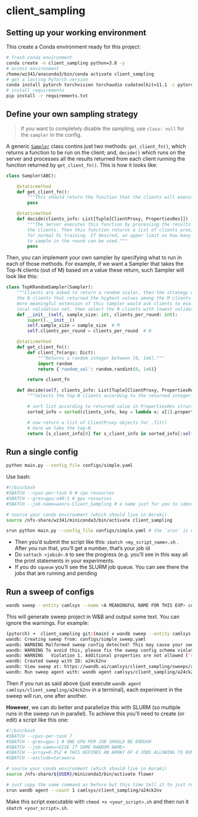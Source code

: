 # client_sampling

<!-- :warning: **Note this repo makes use of ClientProxy.get_properties() which is not yet available in a Flower release. For this to work you need to install the current main branch of the Flower repo** :warning: -->

## Setting up your working environment

This create a Conda environment ready for this project:
```bash
# fresh conda environment
conda create -n client_sampling python=3.8 -y
# access environment
/home/wz341/anaconda3/bin/conda activate client_sampling
# get a lasting PyTorch version
conda install pytorch torchvision torchaudio cudatoolkit=11.1 -c pytorch-lts -c nvidia -y
# install requirements
pip install -r requirements.txt
```

## Define your own sampling strategy

> If you want to completely disable the sampling, use `class: null` for the `sampler` in the config.

A generic [`Sampler`](src/sampling/sampler.py) class contins just two methods:  `get_client_fn()`, which returns a function to be run on the client; and, `decide()` which runs on the server and processes all the results returned from each client running the function returned by `get_client_fn()`. This is how it looks like:

```python
class Sampler(ABC):

    @staticmethod
    def get_client_fn():
        """This should return the function that the clients will execute and return to result server."""
        pass

    @staticmethod
    def decide(clients_info: List[Tuple[ClientProxy, PropertiesRes]]) -> List[ClientProxy]:
        """The Server executes this function by processing the results sent by
        the clients. Then this function returns a list of clients proxies to sample
        for normal FL training. If desired, an upper limit on how many clients
        to sample in the round can be used."""
        pass
```

Then, you can implement your own sampler by specifying what to run in each of those methods. For example, if we want a Sampler that takes the Top-N clients (out of M) based on a value these return, such Sampler will look like this:

```python
class TopKRandomSampler(Sampler):
    """Clients are asked to return a random scalar, then the strategy will select
    the N clients that returned the highest values among the M clients queried. A
    more meaningful extension of this sampler would ask clients to evaluate their
    local validation set, then select the N clients with lowest validation loss."""
    def __init__(self, sample_size: int, clients_per_round: int):
        super().__init__()
        self.sample_size = sample_size  # M
        self.clients_per_round = clients_per_round  # N

    @staticmethod
    def get_client_fn():
        def client_fn(args: Dict):
            """Returns a random integer between [0, 1e6]."""
            import random
            return {'random_val': random.randint(0, 1e6)}

        return client_fn

    def decide(self, clients_info: List[Tuple[ClientProxy, PropertiesRes]]) -> List[ClientProxy]:
        """Selects the Top-N clients according to the returned integer."""

        # sort list according to returned value in PropertiesRes structure
        sorted_info = sorted(clients_info, key = lambda x: x[1].properties['random_val'], reverse = True)

        # now return a list of ClientProxy objects for .fit()
        # here we take the top-N
        return [s_client_info[0] for s_client_info in sorted_info[:self.clients_per_round]]
```

## Run a single config

```bash
python main.py --config_file configs/simple.yaml
```
Use bash:
```bash
#!/bin/bash
#SBATCH --cpus-per-task 8 # cpu resources
#SBATCH --gres=gpu:a40:1 # gpu resources
#SBATCH --job-name=wanru-Client_Sampling # a name just for you to identify your job easily

# source your conda environment (which should live in Aoraki)
source /nfs-share/wz341/miniconda3/bin/activate client_sampling

srun python main.py --config_file configs/simple.yaml # the `srun` is not strictly needed but is nice to use since you'll be able to do `sattach <job_id>.0` to check the progress of your job.
```
* Then you’d submit the script like this: `sbatch <my_script_name>.sh` . After you run that, you’ll get a number, that’s your job id
* Do `sattach <jobid>.0`  to see the progress (e.g. you’ll see in this way all the print statements in your experiments.
* If you do `squeue` you’ll see the SLURM job queue. You can see there the jobs that are running and pending

## Run a sweep of configs

```bash
wandb sweep --entity camlsys --name <A MEANINGFUL NAME FOR THIS EXP> configs/simple_sweep.yaml
```

This will generate sweep project in W&B and output some text. You can ignore the warnings. For example:

```bash
(pytorch) ➜  client_sampling git:(main) ✗ wandb sweep --entity camlsys configs/simple_sweep.yaml --name dummy_v2
wandb: Creating sweep from: configs/simple_sweep.yaml
wandb: WARNING Malformed sweep config detected! This may cause your sweep to behave in unexpected ways.
wandb: WARNING To avoid this, please fix the sweep config schema violations below:
wandb: WARNING   Violation 1. Additional properties are not allowed ('strategy', 'dataset', 'conda_env', 'augment', 'rounds', 'cpus', 'val_ration', 'arch', 'wandb_entity', 'groupnorm', 'lr_decay', 'dataset_fl_root', 'optimizer', 'pool_size', 'vram', 'global_eval_every_n_rounds', 'path_to_data', 'end_lr' were unexpected)
wandb: Created sweep with ID: a24ck2nv
wandb: View sweep at: https://wandb.ai/camlsys/client_sampling/sweeps/a24ck2nv
wandb: Run sweep agent with: wandb agent camlsys/client_sampling/a24ck2nv
```

Then if you run as said above (just execute `wandb agent camlsys/client_sampling/a24ck2nv` in a terminal), each experiment in the sweep will run, one after another.

**However**, we can do better and parallelize this with SLURM (so multiple runs in the sweep run in parallel). To achieve this you'll need to create (or edit) a script like this one:

```bash
#!/bin/bash
#SBATCH --cpus-per-task 7
#SBATCH --gres=gpu:1 # ONE GPU PER JOB SHOULD BE ENOUGH
#SBATCH --job-name=<GIVE IT SOME RANDOM NAME>
#SBATCH --array=0-3%2 # THIS DEFINES AN ARRAY OF 4 JOBS ALLOWING TO RUN AT MOST 2 IN PARALLEL. YOU NEED TO UPDATE THE `3` WITH THE TOTAL NUMBER OF RUNS IN YOUR SWEEP
#SBATCH --exclude=tarawera 

# source your conda environment (which should live in Aoraki)
source /nfs-share/${USER}/miniconda3/bin/activate flower

# just copy the same command as before but this time tell it to just run one job (the next in the queue)
srun wandb agent --count 1 camlsys/client_sampling/a24ck2nv
```

Make this script executable with `chmod +x <your_script>.sh` and then run it `sbatch <your_script>.sh`.

